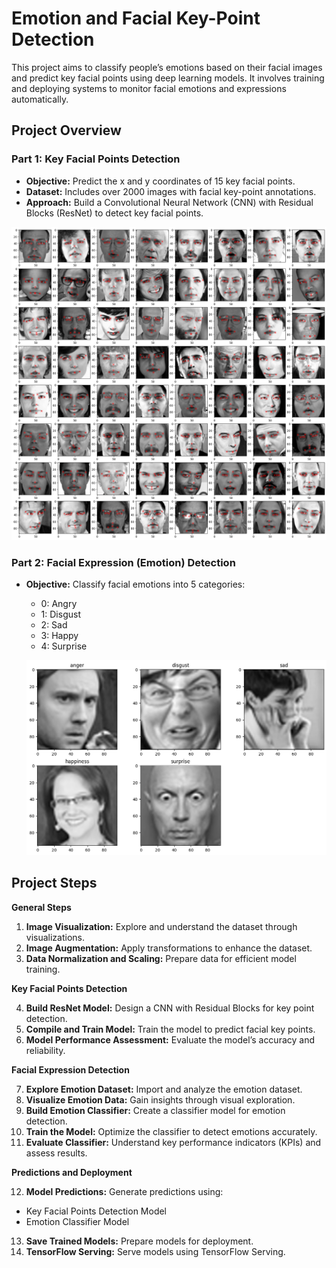 
# Emotion and Facial Key-Point Detection

This project aims to classify people’s emotions based on their facial images and predict key facial points using deep learning models. It involves training and deploying systems to monitor facial emotions and expressions automatically.

## Project Overview

### Part 1: Key Facial Points Detection
* **Objective:** Predict the x and y coordinates of 15 key facial points.
* **Dataset:** Includes over 2000 images with facial key-point annotations.
* **Approach:** Build a Convolutional Neural Network (CNN) with Residual Blocks (ResNet) to detect key facial points.

![Key Facial Points Image](./Image/FacialKeys.png)

### Part 2: Facial Expression (Emotion) Detection
* **Objective:** Classify facial emotions into 5 categories:
  * 0: Angry 
  * 1: Disgust 
  * 2: Sad 
  * 3: Happy 
  * 4: Surprise 
  
  ![Emotions Image](./Image/Emotions.png)

## Project Steps
**General Steps**
1. **Image Visualization:** Explore and understand the dataset through visualizations.
2. **Image Augmentation:** Apply transformations to enhance the dataset.
3. **Data Normalization and Scaling:** Prepare data for efficient model training.

**Key Facial Points Detection**

4. **Build ResNet Model:** Design a CNN with Residual Blocks for key point detection.
5. **Compile and Train Model:** Train the model to predict facial key points.
6. **Model Performance Assessment:** Evaluate the model’s accuracy and reliability.

**Facial Expression Detection**

7. **Explore Emotion Dataset:** Import and analyze the emotion dataset.
8. **Visualize Emotion Data:** Gain insights through visual exploration.
9. **Build Emotion Classifier:** Create a classifier model for emotion detection.
10. **Train the Model:** Optimize the classifier to detect emotions accurately.
11. **Evaluate Classifier:** Understand key performance indicators (KPIs) and assess results.

**Predictions and Deployment**

12. **Model Predictions:** Generate predictions using:
   * Key Facial Points Detection Model
   * Emotion Classifier Model
13. **Save Trained Models:** Prepare models for deployment.
14. **TensorFlow Serving:** Serve models using TensorFlow Serving.
        
